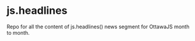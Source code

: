 js.headlines
============

Repo for all the content of js.headlines() news segment for OttawaJS month to month.
